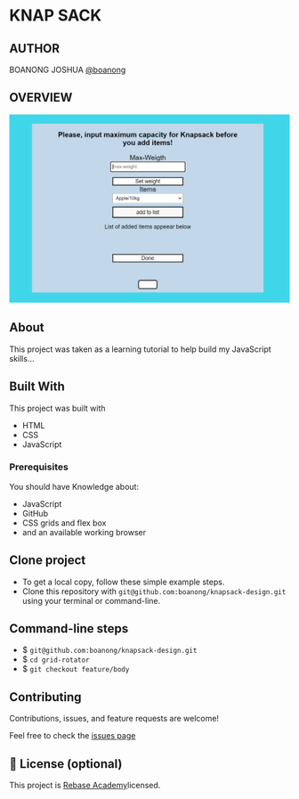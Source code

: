 # KNAP SACK 

## AUTHOR
BOANONG JOSHUA 
[@boanong](https://github.com/boanong)

## OVERVIEW
  ![home page](assetS/Media/images/Capture.PNG)


## About

This project was taken as a learning tutorial to help build my JavaScript skills...

## Built With
  This project was built with
- HTML
- CSS
- JavaScript

### Prerequisites

 You should have Knowledge about:
- JavaScript
- GitHub
- CSS grids and flex box
- and an available working browser

## Clone project

- To get a local copy, follow these simple example steps.
- Clone this repository with `git@github.com:boanong/knapsack-design.git` using your terminal or command-line.

## Command-line steps

- $ `git@github.com:boanong/knapsack-design.git`
- $ `cd grid-rotator`
- $ `git checkout feature/body`

## Contributing

Contributions, issues, and feature requests are welcome!

Feel free to check the [issues page](git@github.com:boanong/knapsack-design.git)

## 📝 License (optional)

This project is [Rebase Academy](./LICENSE)licensed.
